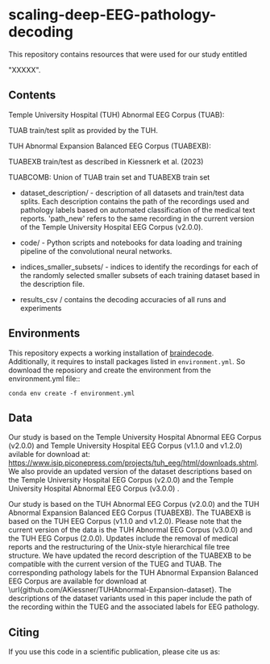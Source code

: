 # scaling-deep-EEG-pathology-decoding

This repository contains resources that were used for our study entitled

"XXXXX".

## Contents

Temple University Hospital (TUH) Abnormal EEG Corpus (TUAB):

TUAB train/test split as provided by the TUH.

TUH Abnormal Expansion Balanced EEG Corpus (TUABEXB):

TUABEXB train/test as described in Kiessnerk et al. (2023)



TUABCOMB: Union of TUAB train set and TUABEXB train set

- dataset_description/ - description of all datasets and train/test data splits. Each description contains the path of the recordings used and pathology labels based on automated classification of the medical text reports. 'path_new' refers to the same recording in the current version of the Temple University Hospital EEG Corpus (v2.0.0).

- code/ - Python scripts and notebooks for data loading and training pipeline of the convolutional neural networks.

- indices_smaller_subsets/ - indices to identify the recordings for each of the randomly selected smaller subsets of each training dataset based in the description file.

- results_csv / contains the decoding accuracies of all runs and experiments

## Environments

This repository expects a working installation of [braindecode](https://github.com/braindecode/braindecode).  
Additionally, it requires to install packages listed in `environment.yml`. So download the reposiory and create the environment from the environment.yml file::

```
conda env create -f environment.yml
```



## Data

Our study is based on the Temple University Hospital Abnormal EEG Corpus (v2.0.0) and Temple University Hospital EEG Corpus (v1.1.0 and v1.2.0) avilable for download at: https://www.isip.piconepress.com/projects/tuh_eeg/html/downloads.shtml. We also provide an updated version of the dataset descriptions based on the Temple University Hospital EEG Corpus (v2.0.0) and the Temple University Hospital Abnormal EEG Corpus (v3.0.0) .

Our study is based on the TUH Abnormal EEG Corpus (v2.0.0) and the TUH Abnormal Expansion Balanced EEG Corpus (TUABEXB). The TUABEXB is based on the TUH EEG Corpus (v1.1.0 and v1.2.0).
Please note that the current version of the data is the TUH Abnormal EEG Corpus (v3.0.0) and the TUH EEG Corpus (2.0.0).
Updates include the removal of medical reports and the restructuring of the Unix-style hierarchical file tree structure. 
We have updated the record description of the TUABEXB to be compatible with the current version of the TUEG and TUAB.
The corresponding pathology labels for the TUH Abnormal Expansion Balanced EEG Corpus are available for download at \url{github.com/AKiessner/TUHAbnormal-Expansion-dataset}. The descriptions of the dataset variants used in this paper include the path of the recording within the TUEG and the associated labels for EEG pathology.




## Citing

If you use this code in a scientific publication, please cite us as:

```


```
